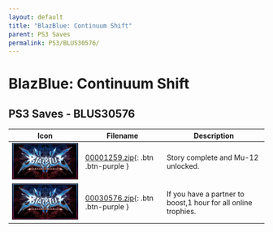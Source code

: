 ```yaml
---
layout: default
title: "BlazBlue: Continuum Shift"
parent: PS3 Saves
permalink: PS3/BLUS30576/
---
```

# BlazBlue: Continuum Shift

## PS3 Saves - BLUS30576

| Icon | Filename | Description |
|------|----------|-------------|
| ![BlazBlue: Continuum Shift](ICON0.PNG) | [00001259.zip](00001259.zip){: .btn .btn-purple } | Story complete and Mu-12 unlocked. |
| ![BlazBlue: Continuum Shift](ICON0.PNG) | [00030576.zip](00030576.zip){: .btn .btn-purple } | If you have a partner to boost,1 hour for all online trophies. |
